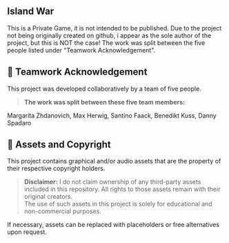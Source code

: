 ## Island War

This is a Private Game, it is not intended to be published. Due to the project not being originally created on github, i appear as the sole author of the project, but this is NOT the case!
The work was split between the five people listed under "Teamwork Acknowledgement".


## 🤝 Teamwork Acknowledgement

This project was developed collaboratively by a team of five people.  
> **The work was split between these five team members:**

Margarita Zhdanovich, Max Herwig, Santino Faack, Benedikt Kuss, Danny Spadaro


## 📁 Assets and Copyright

This project contains graphical and/or audio assets that are the property of their respective copyright holders.

> **Disclaimer:** I do not claim ownership of any third-party assets included in this repository. All rights to those assets remain with their original creators.  
> The use of such assets in this project is solely for educational and non-commercial purposes.

If necessary, assets can be replaced with placeholders or free alternatives upon request.
